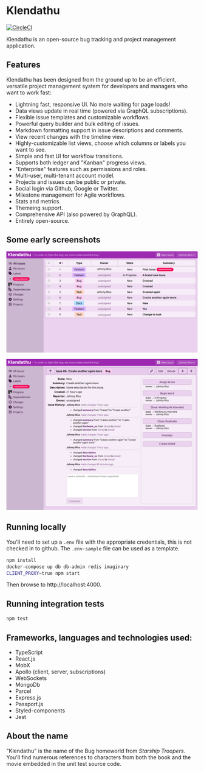 # Klendathu

[![CircleCI](https://circleci.com/gh/viridia/klendathu.svg?style=svg)](https://circleci.com/gh/viridia/klendathu)

Klendathu is an open-source bug tracking and project management application.

## Features

Klendathu has been designed from the ground up to be an efficient, versatile project management
system for developers and managers who want to work fast:

  * Lightning fast, responsive UI. No more waiting for page loads!
  * Data views update in real time (powered via GraphQL subscriptions).
  * Flexible issue templates and customizable workflows.
  * Powerful query builder and bulk editing of issues.
  * Markdown formatting support in issue descriptions and comments.
  * View recent changes with the timeline view.
  * Highly-customizable list views, choose which columns or labels you want to see.
  * Simple and fast UI for workflow transitions.
  * Supports both ledger and "Kanban" progress views.
  * "Enterprise" features such as permissions and roles.
  * Multi-user, multi-tenant account model.
  * Projects and issues can be public or private.
  * Social login via Github, Google or Twitter.
  * Milestone management for Agile workflows.
  * Stats and metrics.
  * Themeing support.
  * Comprehensive API (also powered by GraphQL).
  * Entirely open-source.

## Some early screenshots

![Image Summary List](./docs/screenshots/k4_1.png)

![Image Details](./docs/screenshots/k4_2.png)

## Running locally

You'll need to set up a `.env` file with the appropriate credentials, this is not checked
in to github. The `.env-sample` file can be used as a template.

```sh
npm install
docker-compose up db db-admin redis imaginary
CLIENT_PROXY=true npm start
```

Then browse to http://localhost:4000.

## Running integration tests

```sh
npm test
```

## Frameworks, languages and technologies used:

* TypeScript
* React.js
* MobX
* Apollo (client, server, subscriptions)
* WebSockets
* MongoDb
* Parcel
* Express.js
* Passport.js
* Styled-components
* Jest

## About the name

"Klendathu" is the name of the Bug homeworld from _Starship Troopers_. You'll find numerous
references to characters from both the book and the movie embedded in the unit test source code.

